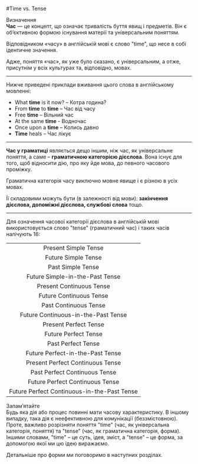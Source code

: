 #Time vs. Tense


<div class="eoz-wrap">
<span class="eoz">Визначення</span>
<div class="eoz-text">
<b>Час</b> — це концепт, що означає тривалість буття явищ і предметів. Він є об’єктивною формою існування матерії та універсальним поняттям.
</div>
</div>


Відповідником «часу» в англійській мові є слово "<span class="p1">time</span>", що несе в собі ідентичне значення.

Адже, поняття «час», як уже було сказано, є універсальним, а отже, присутнім у всіх культурах та, відповідно, мовах.
<hr>

Нижче приведені приклади вживання цього слова в англійському мовленні:

<ul>
<li>What <b>time</b> is it now? – Котра година?</li>
<li>From <b>time</b> to <b>time</b> – Час від часу</li>
<li>Free <b>time</b> – Вільний час</li>
<li>At the same <b>time</b> - Водночас</li>
<li>Once upon a <b>time</b> – Колись давно</li>
<li><b>Time</b> heals – Час лікує</li>
</ul>

<hr>

<b>Час у граматиці</b> являється дещо іншим, ніж час, як універсальне поняття, а саме – <b>граматичною категорією дієслова</b>. Вона існує для того, щоб відносити дію, про яку йде мова, до певного часового проміжку.

Граматична категорія часу виключно мовне явище і є різною в усіх мовах.

Її складовими можуть бути (в залежності від мови): <b>закінчення дієслова, допоміжні дієслова, службові слова</b> тощо.
<hr>

Для означення часової категорії дієслова в англійській мові використовується слово "<span class="p1">tense</span>" (граматичний час) і таких часів налічують 16:

<table>
  <tr>
    <td><center>Present Simple Tense</center></td>
  </tr>
   <tr>
    <td><center>Future Simple Tense</center></td>
  </tr>
   <tr>
    <td><center>Past Simple Tense</center></td>
  </tr>
   <tr>
    <td><center>Future Simple-in-the-Past Tense</center></td>
  </tr>
   <tr>
    <td><center>Present Continuous Tense</center></td>
  </tr>
   <tr>
    <td><center>Future Continuous Tense</center></td>
  </tr>
   <tr>
    <td><center>Past Continuous Tense</center></td>
  </tr>
   <tr>
    <td><center>Future Continuous-in-the-Past Tense</center></td>
  </tr>
   <tr>
    <td><center>Present Perfect Tense</center></td>
  </tr>
   <tr>
    <td><center>Future Perfect Tense</center></td>
  </tr>
  <tr>
    <td><center>Past Perfect Tense</center></td>
  </tr>
  <tr>
    <td><center>Future Perfect-in-the-Past Tense</center></td>
  </tr>
  <tr>
    <td><center>Present Perfect Continuous Tense</center></td>
  </tr>
  <tr>
    <td><center>Past Perfect Continuous Tense</center></td>
  </tr>
  <tr>
    <td><center>Future Perfect Continuous Tense</center></td>
  </tr>
  <tr>
    <td><center>Future Perfect Continuous-in-the-Past Tense</center></td>
  </tr>
</table>

<div class="alg-wrap">
<span class="alg">Запам’ятайте</span>
<div class="alg-text">
Будь яка дія або процес повинні мати часову характеристику. В іншому випадку, така дія є неефективною для комунікації (беззмістовною).<br> Проте, важливо розрізняти поняття "time" (час, як універсальна категорія, поняття) та "tense" (час, як граматична категорія, форма). <br>
Іншими словами, "<span class="p1">time</span>" – це суть, ідея, зміст, а "<span class="p1">tense</span>" – це форма, за допомогою якої ми цю ідею виражаємо.
</div>
</div>

Детальніше про форми ми поговоримо в наступних розділах.